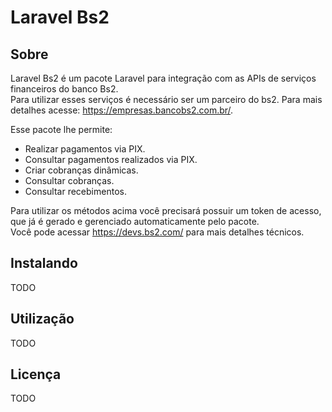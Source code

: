 # Laravel Bs2

## Sobre

Laravel Bs2 é um pacote Laravel para integração com as APIs de serviços financeiros do banco Bs2.
<br>
Para utilizar esses serviços é necessário ser um parceiro do bs2. Para mais detalhes acesse: <https://empresas.bancobs2.com.br/>.

Esse pacote lhe permite:
- Realizar pagamentos via PIX.
- Consultar pagamentos realizados via PIX.
- Criar cobranças dinâmicas.
- Consultar cobranças.
- Consultar recebimentos.

Para utilizar os métodos acima você precisará possuir um token de acesso, que já é gerado e gerenciado automaticamente pelo pacote.
<br>
Você pode acessar <https://devs.bs2.com/> para mais detalhes técnicos.

## Instalando
TODO

## Utilização
TODO

## Licença
TODO
